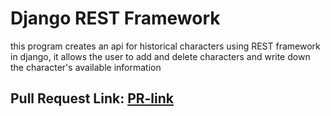 # Django REST Framework 

this program creates an api for historical characters using REST framework in django, it allows the user to add and delete characters and write down the character's available information

## Pull Request Link: [PR-link](https://github.com/Tasneemalabsi/drf-api/pull/1)